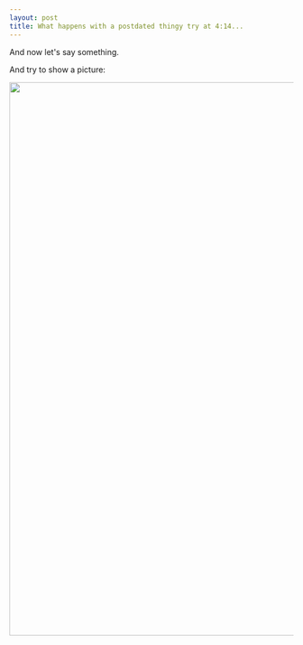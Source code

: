 ```yaml
---
layout: post
title: What happens with a postdated thingy try at 4:14...
---
```

And now let's say something.

And try to show a picture:

<p> <img src="https://dl.dropboxusercontent.com/s/0brim8y201nqc7d/IMG_20180419_113444.jpg?dl=0" width="980" /> <p>
